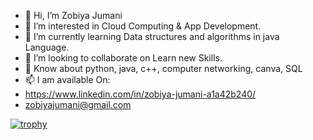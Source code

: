 - 👋 Hi, I’m Zobiya Jumani
- 👀 I’m interested in Cloud Computing & App Development.
- 🌱 I’m currently learning Data structures and algorithms in java Language.
- 💞️ I’m looking to collaborate on Learn new Skills.
- 🌱 Know about python, java, c++, computer networking, canva, SQL
- 📫  I am available On: 
- https://www.linkedin.com/in/zobiya-jumani-a1a42b240/
- zobiyajumani@gmail.com

[![trophy](https://github-profile-trophy.vercel.app/?username=Zobiya-Jumani21)](https://github.com/ryo-ma/github-profile-trophy)
